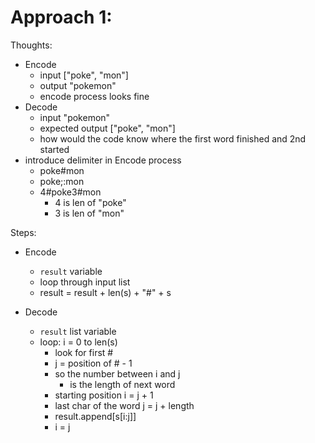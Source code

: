 # Approach 1:
Thoughts:
- Encode
    - input ["poke", "mon"]
    - output "pokemon"
    - encode process looks fine
- Decode
    - input "pokemon"
    - expected output ["poke", "mon"]
    - how would the code know where the first word finished and 2nd started
- introduce delimiter in Encode process
    - poke#mon
    - poke;:mon
    - 4#poke3#mon
        - 4 is len of "poke"
        - 3 is len of "mon"

Steps:
- Encode
    - `result` variable
    - loop through input list
    - result = result + len(s) + "#" + s

- Decode
    - `result` list variable
    - loop: i = 0 to len(s)
        - look for first # 
        - j = position of # - 1
        - so the number between i and j
            - is the length of next word
        - starting position i = j + 1
        - last char of the word j = j + length
        - result.append[s[i:j]]
        - i = j